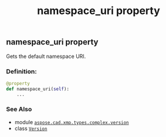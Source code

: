 ﻿---
title: namespace_uri property
second_title: Aspose.CAD for Python via .NET API References
description: 
type: docs
weight: 70
url: /aspose.cad.xmp.types.complex.version/version/namespace_uri/
is_root: false
---

## namespace_uri property


Gets the default namespace URI.
### Definition:
```python
@property
def namespace_uri(self):
    ...
```

### See Also
* module [`aspose.cad.xmp.types.complex.version`](../../)
* class [`Version`](/cad/python-net/aspose.cad.xmp.types.complex.version/version)
